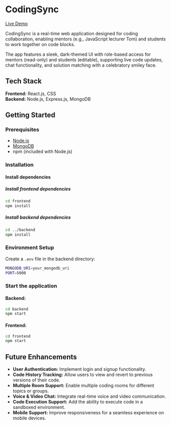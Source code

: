 # CodingSync

[Live Demo](https://moveo-task-frontend-1gbw.onrender.com/)

CodingSync is a real-time web application designed for coding collaboration, enabling mentors (e.g., JavaScript lecturer Tom) and students to work together on code blocks.

The app features a sleek, dark-themed UI with role-based access for mentors (read-only) and students (editable), supporting live code updates, chat functionality, and solution matching with a celebratory smiley face.

## Tech Stack

**Frontend:** React.js, CSS  
**Backend:** Node.js, Express.js, MongoDB

## Getting Started

### Prerequisites

- [Node.js](https://nodejs.org/)
- [MongoDB](https://www.mongodb.com/)
- npm (included with Node.js)

### Installation

#### Install dependencies

##### Install frontend dependencies
```sh
cd frontend
npm install
```

##### Install backend dependencies
```sh
cd ../backend
npm install
```

### Environment Setup
Create a `.env` file in the backend directory:

```sh
MONGODB_URI=your_mongodb_uri
PORT=5000
```

### Start the application

#### Backend:
```sh
cd backend
npm start
```

#### Frontend:
```sh
cd frontend
npm start
```

## Future Enhancements

- **User Authentication:** Implement login and signup functionality.
- **Code History Tracking:** Allow users to view and revert to previous versions of their code.
- **Multiple Room Support:** Enable multiple coding rooms for different topics or groups.
- **Voice & Video Chat:** Integrate real-time voice and video communication.
- **Code Execution Support:** Add the ability to execute code in a sandboxed environment.
- **Mobile Support:** Improve responsiveness for a seamless experience on mobile devices.

